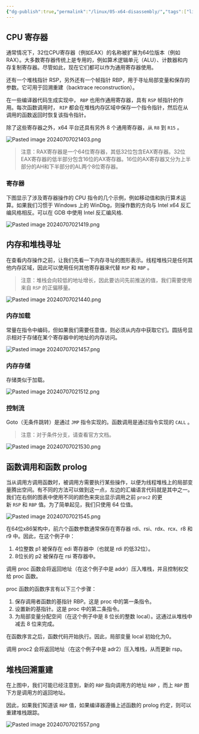 ```yaml
---
{"dg-publish":true,"permalink":"/linux/05-x64-disassembly/","tags":["linux"]}
---
```




## CPU 寄存器

通常情况下，32位CPU寄存器（例如EAX）的名称被扩展为64位版本（例如RAX）。大多数寄存器传统上是专用的，例如算术逻辑单元（ALU）、计数器和内存复制寄存器。尽管如此，现在它们都可以作为通用寄存器使用。

还有一个堆栈指针 RSP，另外还有一个帧指针 RBP，用于寻址局部变量和保存的参数。它可用于回溯重建（backtrace reconstruction）。

在一些编译器代码生成实现中， `RBP` 也用作通用寄存器，具有 `RSP` 帧指针的作用。每次函数调用时， `RIP` 都会在堆栈内存区域中保存一个指令指针，然后在从调用的函数返回时恢复该指令指针。

除了这些寄存器之外，x64 平台还具有另外 8 个通用寄存器，从 `R8` 到 `R15` 。

![Pasted image 20240707021403.png](/img/user/Linux/assert/Pasted%20image%2020240707021403.png)

>注意：RAX寄存器是一个64位寄存器，其低32位包含EAX寄存器。32位EAX寄存器的低半部分包含16位的AX寄存器。16位的AX寄存器又分为上半部分的AH和下半部分的AL两个8位寄存器。

### 寄存器

下图显示了涉及寄存器操作的 CPU 指令的几个示例，例如移动值和执行算术运算。如果我们习惯于 Windows 上的 WinDbg，则操作数的方向与 Intel x64 反汇编风格相反。可以在 GDB 中使用 Intel 反汇编风格.

![Pasted image 20240707021419.png](/img/user/Linux/assert/Pasted%20image%2020240707021419.png)
## 内存和堆栈寻址

在查看内存操作之前，让我们先看一下内存寻址的图形表示。线程堆栈只是任何其他内存区域，因此可以使用任何其他寄存器来代替 `RSP` 和 `RBP` 。

>注意：堆栈会向较低的地址增长，因此要访问先前推送的值，我们需要使用来自 `RSP` 的正偏移量。


![Pasted image 20240707021440.png](/img/user/Linux/assert/Pasted%20image%2020240707021440.png)
### 内存加载

常量在指令中编码，但如果我们需要任意值，则必须从内存中获取它们。圆括号显示相对于存储在某个寄存器中的地址的内存访问。


![Pasted image 20240707021457.png](/img/user/Linux/assert/Pasted%20image%2020240707021457.png)
### 内存存储

存储类似于加载。

![Pasted image 20240707021512.png](/img/user/Linux/assert/Pasted%20image%2020240707021512.png)

### 控制流

Goto（无条件跳转）是通过 `JMP` 指令实现的。函数调用是通过指令实现的 `CALL` 。

>注意：对于条件分支，请查看官方文档。

![Pasted image 20240707021530.png](/img/user/Linux/assert/Pasted%20image%2020240707021530.png)
## 函数调用和函数 prolog

当从调用方调用函数时，被调用方需要执行某些操作，以便为线程堆栈上的局部变量腾出空间。有不同的方法可以做到这一点，左边的汇编语言代码就是其中之一。我们在右侧的图表中使用不同的颜色来突出显示调用之前 `proc2` 的更新 `RSP` 和 `RBP` 值。为了简单起见，我们只使用 64 位值。

![Pasted image 20240707021545.png](/img/user/Linux/assert/Pasted%20image%2020240707021545.png)

在64位x86架构中，前六个函数参数通常保存在寄存器 rdi、rsi、rdx、rcx、r8 和 r9 中。因此，在这个例子中：

1. 4位整数 p1 被保存在 edi 寄存器中（也就是 rdi 的低32位）。
2. 8位长的 p2 被保存在 rsi 寄存器中。

调用 proc 函数会将返回地址（在这个例子中是 addr）压入堆栈，并且控制权交给 proc 函数。

proc 函数的函数序言有以下三个步骤：

1. 保存调用者函数的基指针 RBP。这是 proc 中的第一条指令。
2. 设置新的基指针。这是 proc 中的第二条指令。
3. 为局部变量分配空间（在这个例子中是 8 位长的整数 local）。这通过从堆栈中减去 8 位来完成。

在函数序言之后，函数代码开始执行。因此，局部变量 local 初始化为0。

调用 proc2 会将返回地址（在这个例子中是 adr2）压入堆栈，从而更新 rsp。

## 堆栈回溯重建

在上图中，我们可能已经注意到，新的 `RBP` 指向调用方的地址 `RBP` ，而上 `RBP` 图下方是调用方的返回地址。

因此，如果我们知道该 `RBP` 值，如果编译器遵循上述函数的 prolog 约定，则可以重建堆栈跟踪。

![Pasted image 20240707021557.png](/img/user/Linux/assert/Pasted%20image%2020240707021557.png)